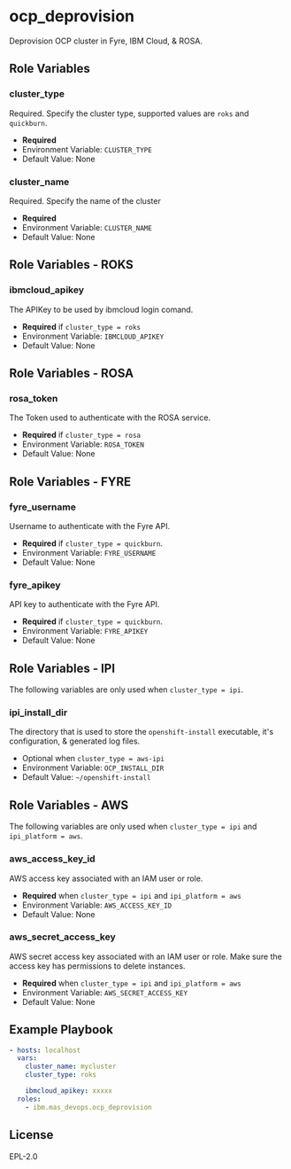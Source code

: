 ocp_deprovision
===============================================================================
Deprovision OCP cluster in Fyre, IBM Cloud, & ROSA.

Role Variables
-------------------------------------------------------------------------------
### cluster_type
Required.  Specify the cluster type, supported values are `roks` and `quickburn`.

- **Required**
- Environment Variable: `CLUSTER_TYPE`
- Default Value: None

### cluster_name
Required.  Specify the name of the cluster

- **Required**
- Environment Variable: `CLUSTER_NAME`
- Default Value: None


Role Variables - ROKS
-------------------------------------------------------------------------------
### ibmcloud_apikey
The APIKey to be used by ibmcloud login comand.

- **Required** if `cluster_type = roks`
- Environment Variable: `IBMCLOUD_APIKEY`
- Default Value: None


Role Variables - ROSA
-------------------------------------------------------------------------------
### rosa_token
The Token used to authenticate with the ROSA service.

- **Required** if `cluster_type = rosa`
- Environment Variable: `ROSA_TOKEN`
- Default Value: None


Role Variables - FYRE
-------------------------------------------------------------------------------
### fyre_username
Username to authenticate with the Fyre API.

- **Required** if `cluster_type = quickburn`.
- Environment Variable: `FYRE_USERNAME`
- Default Value: None

### fyre_apikey
API key to authenticate with the Fyre API.

- **Required** if `cluster_type = quickburn`.
- Environment Variable: `FYRE_APIKEY`
- Default Value: None


Role Variables - IPI
-------------------------------------------------------------------------------
The following variables are only used when `cluster_type = ipi`.

### ipi_install_dir
The directory that is used to store the `openshift-install` executable, it's configuration, & generated log files.

- Optional when `cluster_type = aws-ipi`
- Environment Variable: `OCP_INSTALL_DIR`
- Default Value: `~/openshift-install`


Role Variables - AWS
-------------------------------------------------------------------------------
The following variables are only used when `cluster_type = ipi` and `ipi_platform = aws`.

### aws_access_key_id
AWS access key associated with an IAM user or role.

- **Required** when `cluster_type = ipi` and `ipi_platform = aws`
- Environment Variable: `AWS_ACCESS_KEY_ID`
- Default Value: None

### aws_secret_access_key
AWS secret access key associated with an IAM user or role. Make sure the access key has permissions
to delete instances.

- **Required** when `cluster_type = ipi` and `ipi_platform = aws`
- Environment Variable: `AWS_SECRET_ACCESS_KEY`
- Default Value: None


Example Playbook
-------------------------------------------------------------------------------

```yaml
- hosts: localhost
  vars:
    cluster_name: mycluster
    cluster_type: roks

    ibmcloud_apikey: xxxxx
  roles:
    - ibm.mas_devops.ocp_deprovision
```

License
-------------------------------------------------------------------------------

EPL-2.0
